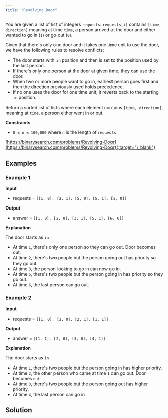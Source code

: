 ```yaml
---
title: "Revolving Door"
---
```


You are given a list of list of integers `requests`. `requests[i]` contains `[time, direction]` meaning at time `time`, a person arrived at the door and either wanted to go in (`1`) or go out (`0`).

Given that there's only one door and it takes one time unit to use the door, we have the following rules to resolve conflicts:

- The door starts with `in` position and then is set to the position used by the last person.
- If there's only one person at the door at given time, they can use the door.
- When two or more people want to go in, earliest person goes first and then the direction previously used holds precedence.
- If no one uses the door for one time unit, it reverts back to the starting `in` position.

Return a sorted list of lists where each element contains `[time, direction]`, meaning at `time`, a person either went in or out.

**Constraints**

- `0 ≤ n ≤ 100,000` where `n` is the length of `requests`

[https://binarysearch.com/problems/Revolving-Door](https://binarysearch.com/problems/Revolving-Door){:target="\_blank"}

## Examples

### Example 1

**Input**

- requests = `[[1, 0], [2, 1], [5, 0], [5, 1], [2, 0]]`

**Output**

- answer = `[[1, 0], [2, 0], [3, 1], [5, 1], [6, 0]]`

**Explanation**

The door starts as `in`

- At time `1`, there's only one person so they can go out. Door becomes out.
- At time `2`, there's two people but the person going out has priority so they go out.
- At time `3`, the person looking to go in can now go in.
- At time `5`, there's two people but the person going in has priority so they go out.
- At time `6`, the last person can go out.

### Example 2

**Input**

- requests = `[[1, 0], [2, 0], [2, 1], [1, 1]]`

**Output**

- answer = `[[1, 1], [2, 0], [3, 0], [4, 1]]`

**Explanation**

The door starts as `in`

- At time `1`, there's two people but the person going in has higher priority.
- At time `2`, the other person who came at time `1` can go out. Door becomes `out`
- At time `3`, there's two people but the person going out has higher priority.
- At time `4`, the last person can go in

## Solution

<script src="https://gist.github.com/yaeba/16da7be5123724fcf6eccc25581cef5a.js?file=Revolving-Door.py"></script>
